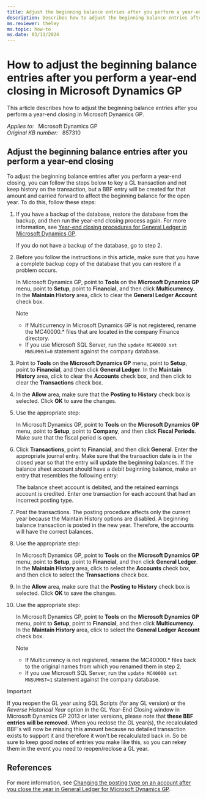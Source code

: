 ```yaml
---
title: Adjust the beginning balance entries after you perform a year-end closing in Microsoft Dynamics GP
description: Describes how to adjust the beginning balance entries after you perform a year-end closing in Microsoft Dynamics GP.
ms.reviewer: theley
ms.topic: how-to
ms.date: 03/13/2024
---
```

# How to adjust the beginning balance entries after you perform a year-end closing in Microsoft Dynamics GP

This article describes how to adjust the beginning balance entries after you perform a year-end closing in Microsoft Dynamics GP.

_Applies to:_ &nbsp; Microsoft Dynamics GP  
_Original KB number:_ &nbsp; 857310

## Adjust the beginning balance entries after you perform a year-end closing

To adjust the beginning balance entries after you perform a year-end closing, you can follow the steps below to key a GL transaction and not keep history on the transaction, but a BBF entry will be created for that amount and carried forward to affect the beginning balance for the open year. To do this, follow these steps:

1. If you have a backup of the database, restore the database from the backup, and then run the year-end closing process again. For more information, see [Year-end closing procedures for General Ledger in Microsoft Dynamics GP](https://support.microsoft.com/topic/kb-year-end-closing-procedures-for-general-ledger-in-microsoft-dynamics-gp-4447f7bb-7143-60e2-882a-c7ae86f5792e).

    If you do not have a backup of the database, go to step 2.

2. Before you follow the instructions in this article, make sure that you have a complete backup copy of the database that you can restore if a problem occurs.

    In Microsoft Dynamics GP, point to **Tools** on the **Microsoft Dynamics GP** menu, point to **Setup**, point to **Financial**, and then click **Multicurrency**. In the **Maintain History** area, click to clear the **General Ledger Account** check box.

    > [!NOTE]
    >
    > - If Multicurrency in Microsoft Dynamics GP is not registered, rename the MC40000.* files that are located in the company Finance directory.
    > - If you use Microsoft SQL Server, run the `update MC40000 set MNSUMHST=0` statement against the company database.

3. Point to **Tools** on the **Microsoft Dynamics GP** menu, point to **Setup**, point to **Financial**, and then click **General Ledger**. In the **Maintain History** area, click to clear the **Accounts** check box, and then click to clear the **Transactions** check box.

4. In the **Allow** area, make sure that the **Posting to History** check box is selected. Click **OK** to save the changes.

5. Use the appropriate step:

    In Microsoft Dynamics GP, point to **Tools** on the **Microsoft Dynamics GP** menu, point to **Setup**, point to **Company**, and then click **Fiscal Periods**. Make sure that the fiscal period is open.

6. Click **Transactions**, point to **Financial**, and then click **General**. Enter the appropriate journal entry. Make sure that the transaction date is in the closed year so that the entry will update the beginning balances. If the balance sheet account should have a debit beginning balance, make an entry that resembles the following entry:

    The balance sheet account is debited, and the retained earnings account is credited. Enter one transaction for each account that had an incorrect posting type.

7. Post the transactions. The posting procedure affects only the current year because the Maintain History options are disabled. A beginning balance transaction is posted in the new year. Therefore, the accounts will have the correct balances.

8. Use the appropriate step:

    In Microsoft Dynamics GP, point to **Tools** on the **Microsoft Dynamics GP** menu, point to **Setup**, point to **Financial**, and then click **General Ledger**. In the **Maintain History** area, click to select the **Accounts** check box, and then click to select the **Transactions** check box.

9. In the **Allow** area, make sure that the **Posting to History** check box is selected. Click **OK** to save the changes.

10. Use the appropriate step:

    In Microsoft Dynamics GP, point to **Tools** on the **Microsoft Dynamics GP** menu, point to **Setup**, point to **Financial**, and then click **Multicurrency**. In the **Maintain History** area, click to select the **General Ledger Account** check box.

    > [!NOTE]
    >
    > - If Multicurrency is not registered, rename the MC40000.* files back to the original names from which you renamed them in step 2.
    > - If you use Microsoft SQL Server, run the `update MC40000 set MNSUMHST=1` statement against the company database.

> [!IMPORTANT]
> If you reopen the GL year using SQL Scripts (for any GL version) or the *Reverse Historical Year* option in the GL Year-End Closing window in Microsoft Dynamics GP 2013 or later versions, please note that **these BBF entries will be removed.** When you reclose the GL year(s), the recalculated BBF's will now be missing this amount because no detailed transaction exists to support it and therefore it won't be recalculated back in. So be sure to keep good notes of entries you make like this, so you can rekey them in the event you need to reopen/reclose a GL year.

## References

For more information, see [Changing the posting type on an account after you close the year in General Ledger for Microsoft Dynamics GP](https://support.microsoft.com/topic/changing-the-posting-type-on-an-account-after-you-close-the-year-in-general-ledger-for-microsoft-dynamics-gp-98b71d37-573e-5c24-383e-1d570fb5daf0).
